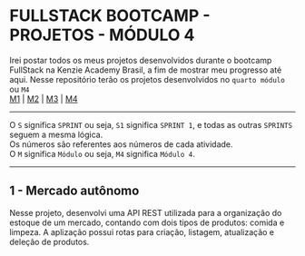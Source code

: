 # FULLSTACK BOOTCAMP - PROJETOS - MÓDULO 4
Irei postar todos os meus projetos desenvolvidos durante o bootcamp FullStack na Kenzie Academy Brasil, a fim de mostrar meu progresso até aqui. Nesse repositório terão os projetos desenvolvidos no `quarto módulo` ou `M4`<br />
[M1](https://github.com/mariaclaratabosa/M1-PROJETOS) | [M2](https://github.com/mariaclaratabosa/M2-PROJETOS) | [M3](https://github.com/mariaclaratabosa/M3-PROJETOS) | [M4](https://github.com/mariaclaratabosa/M4-PROJETOS)
<hr />

O `S` significa `SPRINT` ou seja, `S1` significa `SPRINT 1`, e todas as outras `SPRINTS` seguem a mesma lógica.<br />
Os números são referentes aos números de cada atividade.<br />
O `M` significa `Módulo` ou seja, `M4` significa `Módulo 4`.
<hr />

## 1 - Mercado autônomo
Nesse projeto, desenvolvi uma API REST utilizada para a organização do estoque de um mercado, contando com dois tipos de produtos: comida e limpeza. A aplização possui rotas para criação, listagem, atualização e deleção de produtos.
